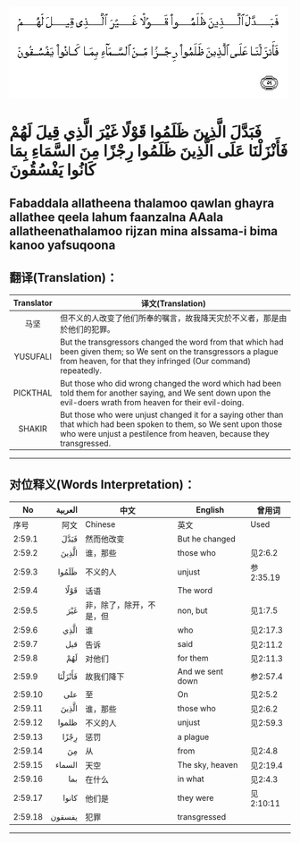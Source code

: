 ![002:059](images/002_059.gif)

#  فَبَدَّلَ الَّذِينَ ظَلَمُوا قَوْلًا غَيْرَ الَّذِي قِيلَ لَهُمْ فَأَنْزَلْنَا عَلَى الَّذِينَ ظَلَمُوا رِجْزًا مِنَ السَّمَاءِ بِمَا كَانُوا يَفْسُقُونَ 

## Fabaddala allatheena thalamoo qawlan ghayra allathee qeela lahum faanzalna AAala allatheenathalamoo rijzan mina alssama-i bima kanoo yafsuqoona

## 翻译(Translation)：

| Translator | 译文(Translation)                                            |
|:----------:| ------------------------------------------------------------ |
| 马坚       | 但不义的人改变了他们所奉的嘱言，故我降天灾於不义者，那是由於他们的犯罪。 |
| YUSUFALI   | But the transgressors changed the word from that which had been given them; so We sent on the transgressors a plague from heaven, for that they infringed (Our command) repeatedly. |
| PICKTHAL   | But those who did wrong changed the word which had been told them for another saying, and We sent down upon the evil-doers wrath from heaven for their evil-doing. |
| SHAKIR     | But those who were unjust changed it for a saying other than that which had been spoken to them, so We sent upon those who were unjust a pestilence from heaven, because they transgressed. |

---

## 对位释义(Words Interpretation)：

| No      | العربية | 中文                     | English          | 曾用词    |
| ------- | ------: | ------------------------ | ---------------- | --------- |
| 序号    |    阿文 | Chinese                  | 英文             | Used      |
| 2:59.1  |    فَبَدَّلَ | 然而他改变               | But he changed   |           |
| 2:59.2  |   الَّذِينَ | 谁，那些                 | those who        | 见2:6.2   |
| 2:59.3  |   ظَلَمُوا | 不义的人                 | unjust           | 参2:35.19 |
| 2:59.4  |    قَوْلًا | 话语                     | The word         |           |
| 2:59.5  |     غَيْرَ | 非，除了，除开，不是，但 | non, but         | 见1:7.5   |
| 2:59.6  |    الَّذِي | 谁                       | who              | 见2:17.3  |
| 2:59.7  |     قيل | 告诉                     | said             | 见2:11.2  |
| 2:59.8  |     لَهُمْ | 对他们                   | for them         | 见2:11.3  |
| 2:59.9  | فَأَنْزَلْنَا | 故我们降下               | And we sent down | 参2:57.4  |
| 2:59.10 |     على | 至                       | On               | 见2:5.2   |
| 2:59.11 |   الَّذِينَ | 谁，那些                 | those who        | 见2:6.2   |
| 2:59.12 |   ظلموا | 不义的人                 | unjust           | 见2:59.3  |
| 2:59.13 |    رِجْزًا | 惩罚                     | a plague         |           |
| 2:59.14 |      مِنَ | 从                       | from             | 见2:4.8   |
| 2:59.15 |  السماء | 天空                     | The sky, heaven  | 见2:19.4  |
| 2:59.16 |     بما | 在什么                   | in what          | 见2:4.3   |
| 2:59.17 |   كانوا | 他们是                   | they were        | 见2:10:11 |
| 2:59.18 |  يفسقون | 犯罪                     | transgressed     |           |

---
